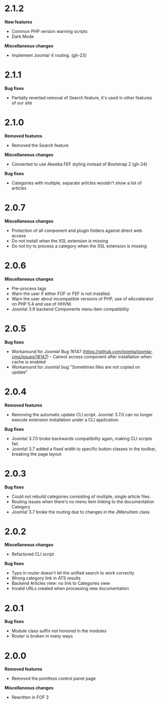 # 2.1.2

**New features**

* Common PHP version warning scripts
* Dark Mode

**Miscellaneous changes**

* Implement Joomla! 4 routing. (gh-23) 

# 2.1.1

**Bug fixes**

* Partially reverted removal of Search feature, it's used in other features of our site

# 2.1.0

**Removed features**

* Removed the Search feature

**Miscellaneous changes**

* Converted to use Akeeba FEF styling instead of Bootstrap 2 (gh-24)

**Bug fixes**

* Categories with multiple, separate articles wouldn't show a list of articles

# 2.0.7

**Miscellaneous changes**

* Protection of all component and plugin folders against direct web access
* Do not install when the XSL extension is missing
* Do not try to process a category when the XSL extension is missing

# 2.0.6

**Miscellaneous changes**

* Pre-process <imagedata> tags
* Warn the user if either FOF or FEF is not installed.
* Warn the user about incompatible versions of PHP, use of eAccelerator on PHP 5.4 and use of HHVM.
* Joomla! 3.9 backend Components menu item compatibility

# 2.0.5

**Bug fixes**

* Workaround for Joomla! Bug 16147 (https://github.com/joomla/joomla-cms/issues/16147) - Cannot access component after installation when cache is enabled
* Workaround for Joomla! bug "Sometimes files are not copied on update"

# 2.0.4

**Removed features**

* Removing the automatic update CLI script. Joomla! 3.7.0 can no longer execute extension installation under a CLI application.

**Bug fixes**

* Joomla! 3.7.0 broke backwards compatibility again, making CLI scripts fail.
* Joomla! 3.7 added a fixed width to specific button classes in the toolbar, breaking the page layout

# 2.0.3

**Bug fixes**

* Could not rebuild categories consisting of multiple, single article files.
* Routing issues when there's no menu item linking to the documentation Category
* Joomla! 3.7 broke the routing due to changes in the JMenuItem class

# 2.0.2

**Miscellaneous changes**

* Refactored CLI script

**Bug fixes**

* Typo in router doesn't let the unified search to work correctly
* Wrong category link in ATS results
* Backend Articles view: no link to Categories view
* Invalid URLs created when processing new documentation

# 2.0.1

**Bug fixes**

* Module class suffix not honored in the modules
* Router is broken in many ways

# 2.0.0

**Removed features**

* Removed the pointless control panel page

**Miscellaneous changes**

* Rewritten in FOF 3
